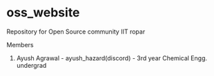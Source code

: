 # oss_website
Repository for Open Source community IIT ropar

Members
1. Ayush Agrawal - ayush_hazard(discord) - 3rd year Chemical Engg. undergrad
